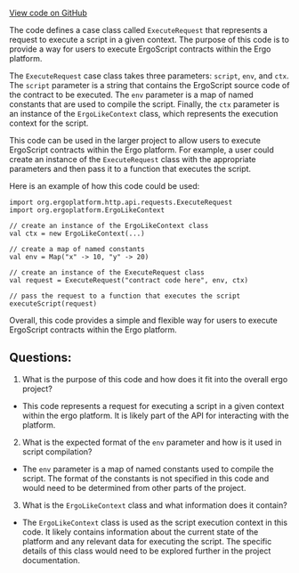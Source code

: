 [View code on GitHub](https://github.com/ergoplatform/ergo/src/main/scala/org/ergoplatform/http/api/requests/ExecuteRequest.scala)

The code defines a case class called `ExecuteRequest` that represents a request to execute a script in a given context. The purpose of this code is to provide a way for users to execute ErgoScript contracts within the Ergo platform. 

The `ExecuteRequest` case class takes three parameters: `script`, `env`, and `ctx`. The `script` parameter is a string that contains the ErgoScript source code of the contract to be executed. The `env` parameter is a map of named constants that are used to compile the script. Finally, the `ctx` parameter is an instance of the `ErgoLikeContext` class, which represents the execution context for the script.

This code can be used in the larger project to allow users to execute ErgoScript contracts within the Ergo platform. For example, a user could create an instance of the `ExecuteRequest` class with the appropriate parameters and then pass it to a function that executes the script. 

Here is an example of how this code could be used:

```
import org.ergoplatform.http.api.requests.ExecuteRequest
import org.ergoplatform.ErgoLikeContext

// create an instance of the ErgoLikeContext class
val ctx = new ErgoLikeContext(...)

// create a map of named constants
val env = Map("x" -> 10, "y" -> 20)

// create an instance of the ExecuteRequest class
val request = ExecuteRequest("contract code here", env, ctx)

// pass the request to a function that executes the script
executeScript(request)
```

Overall, this code provides a simple and flexible way for users to execute ErgoScript contracts within the Ergo platform.
## Questions: 
 1. What is the purpose of this code and how does it fit into the overall ergo project?
- This code represents a request for executing a script in a given context within the ergo platform. It is likely part of the API for interacting with the platform.

2. What is the expected format of the `env` parameter and how is it used in script compilation?
- The `env` parameter is a map of named constants used to compile the script. The format of the constants is not specified in this code and would need to be determined from other parts of the project.

3. What is the `ErgoLikeContext` class and what information does it contain?
- The `ErgoLikeContext` class is used as the script execution context in this code. It likely contains information about the current state of the platform and any relevant data for executing the script. The specific details of this class would need to be explored further in the project documentation.